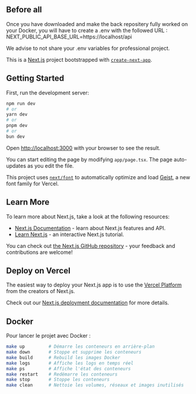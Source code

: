 ## Before all

  Once you have downloaded and make the back repositery fully worked on your Docker, you will have to create a .env with the followed URL : NEXT_PUBLIC_API_BASE_URL=https://localhost/api

  We advise to not share your .env variables for professional project. 

This is a [Next.js](https://nextjs.org) project bootstrapped with [`create-next-app`](https://nextjs.org/docs/app/api-reference/cli/create-next-app).

## Getting Started

First, run the development server:

```bash
npm run dev
# or
yarn dev
# or
pnpm dev
# or
bun dev
```

Open [http://localhost:3000](http://localhost:3000) with your browser to see the result.

You can start editing the page by modifying `app/page.tsx`. The page auto-updates as you edit the file.

This project uses [`next/font`](https://nextjs.org/docs/app/building-your-application/optimizing/fonts) to automatically optimize and load [Geist](https://vercel.com/font), a new font family for Vercel.

## Learn More

To learn more about Next.js, take a look at the following resources:

- [Next.js Documentation](https://nextjs.org/docs) - learn about Next.js features and API.
- [Learn Next.js](https://nextjs.org/learn) - an interactive Next.js tutorial.

You can check out [the Next.js GitHub repository](https://github.com/vercel/next.js) - your feedback and contributions are welcome!

## Deploy on Vercel

The easiest way to deploy your Next.js app is to use the [Vercel Platform](https://vercel.com/new?utm_medium=default-template&filter=next.js&utm_source=create-next-app&utm_campaign=create-next-app-readme) from the creators of Next.js.

Check out our [Next.js deployment documentation](https://nextjs.org/docs/app/building-your-application/deploying) for more details.

## Docker

Pour lancer le projet avec Docker :

```bash
make up         # Démarre les conteneurs en arrière-plan
make down       # Stoppe et supprime les conteneurs
make build      # Rebuild les images Docker
make logs       # Affiche les logs en temps réel
make ps         # Affiche l'état des conteneurs
make restart    # Redémarre les conteneurs
make stop       # Stoppe les conteneurs
make clean      # Nettoie les volumes, réseaux et images inutilisés
```

